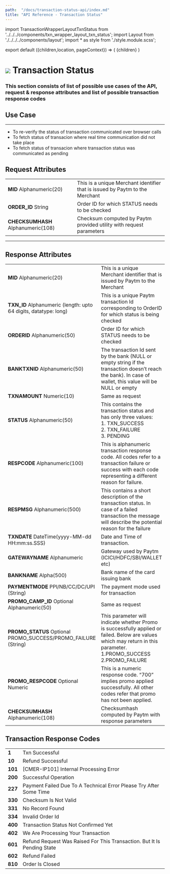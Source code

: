 ```yaml
---
path:  "/docs/transaction-status-api/index.md"
title: "API Reference - Transaction Status"
---
```



import TransactionWrapperLayoutTxnStatus from '../../../components/txn_wrapper_layout_txn_status';
import Layout from './../../../components/layout';
import * as style from './style.module.scss';

export default ({children,location, pageContext}) => (
        <Layout pageContext={pageContext}>
            <TransactionWrapperLayoutTxnStatus checked={false}>
                {children}
            </TransactionWrapperLayoutTxnStatus>
        </Layout>
)

<div>
    <h1 className={`${style.statusHeading}`}><span><img src='/assets/tag-get.svg'/></span> Transaction Status</h1>
</div>



### This section consists of list of possible use cases of the API, request & response attributes and list of possible transaction response codes  

## Use Case
---

* To re-verify the status of transaction communicated over browser calls
* To fetch status of transacion where real time communication did not take place
* To fetch status of transacion where transaction status was communicated as pending 


<div className={`${style.space10}`}></div>

## Request Attributes

| | |
| --- | --- |
| **MID**  Alphanumeric(20)       | This is a unique Merchant identifier that is issued by Paytm to the Merchant
|**ORDER_ID** String     | Order ID for which STATUS needs to be checked      
|**CHECKSUMHASH**  Alphanumeric(108) | Checksum computed by Paytm provided utility with request parameters
---

<div className={`${style.space10}`}></div>


## Response Attributes

| | |
| --- | --- |
|**MID**  Alphanumeric(20)           | This is a unique Merchant identifier that is issued by Paytm to the Merchant
|**TXN_ID** Alphanumeric (length: upto 64 digits, datatype: long)      | This is a unique Paytm transaction Id corresponding to OrderID for which status is being checked
|**ORDERID**  Alphanumeric(50)           | Order ID for which STATUS needs to be checked
|**BANKTXNID** Alphanumeric(50)    | The transaction Id sent by the bank (NULL or empty string if the transaction doesn’t reach the bank). In case of wallet, this value will be NULL or empty
|**TXNAMOUNT**  Numeric(10) | 	Same as request
|**STATUS**  Alphanumeric(50) | This contains the transaction status and has only three values: <br/>1. TXN_SUCCESS <br/>2. TXN_FAILURE<br/>3. PENDING
|**RESPCODE**  Alphanumeric(100) | This is alphanumeric transaction response code. All codes refer to a transaction failure or success with each code representing a different reason for failure.
|**RESPMSG**  Alphanumeric(500) | This contains a short description of the transaction status. In case of a failed transaction the message will describe the potential reason for the failure 
|**TXNDATE**  DateTime(yyyy-MM-dd HH:mm:ss.SSS) | Date and Time of transaction.     
|**GATEWAYNAME**  Alphanumeric | Gateway used by Paytm <br/>(ICICI/HDFC/SBI/WALLET etc)  
|**BANKNAME**  Alpha(500) | Bank name of the card issuing bank
|**PAYMENTMODE**  PPI/NB/CC/DC/UPI (String) | 	The payment mode used for transaction
|**PROMO_CAMP_ID** Optional Alphanumeric(50) | Same as request          
|**PROMO_STATUS** Optional PROMO_SUCCESS/PROMO_FAILURE (String) | This parameter will indicate whether Promo is successfully applied or failed. Below are values which may return in this parameter.<br/> 1.PROMO_SUCCESS <br/>2.PROMO_FAILURE
|**PROMO_RESPCODE** Optional Numeric | This is a numeric response code. “700” implies promo applied successfully. All other codes refer that promo has not been applied. 
|**CHECKSUMHASH** Alphanumeric(108) | Checksumhash computed by Paytm with response parameters

<div className={`${style.space10}`}></div>

## Transaction Response Codes

| | |
| --- | --- |
|**1**| Txn Successful
|**10**| Refund Successful
|**101**| [CMER-IP101] Internal Processing Error
|**200**| Successful Operation
|**227**| Payment Failed Due To A Technical Error Please Try After Some Time
|**330**| Checksum Is Not Valid
|**331**| No Record Found
|**334**| Invalid Order Id
|**400**| Transaction Status Not Confirmed Yet
|**402**| We Are Processing Your Transaction
|**601**| Refund Request Was Raised For This Transaction. But It Is Pending State
|**602**| Refund Failed
|**810**| Order Is Closed

